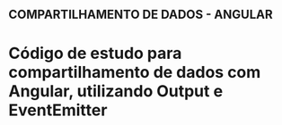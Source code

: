 ## COMPARTILHAMENTO DE DADOS - ANGULAR
# Código de estudo para compartilhamento de dados com Angular, utilizando Output e EventEmitter

